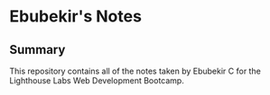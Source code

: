 # Ebubekir's Notes

## Summary
This repository contains all of the notes taken by Ebubekir C for the Lighthouse Labs Web Development Bootcamp.